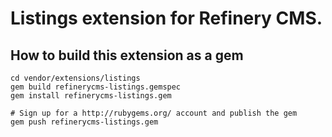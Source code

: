 # Listings extension for Refinery CMS.

## How to build this extension as a gem

    cd vendor/extensions/listings
    gem build refinerycms-listings.gemspec
    gem install refinerycms-listings.gem

    # Sign up for a http://rubygems.org/ account and publish the gem
    gem push refinerycms-listings.gem